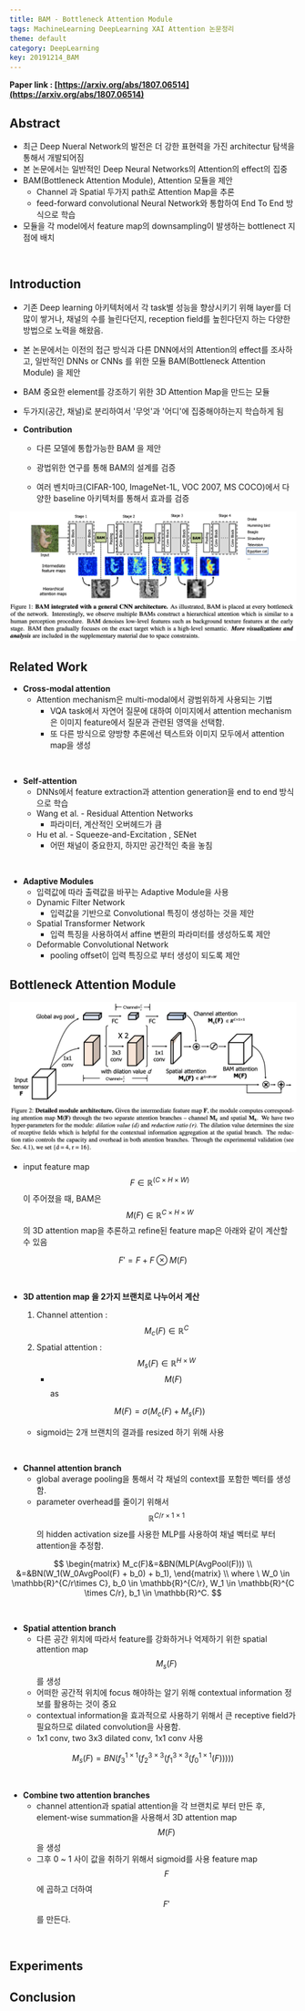 ```yaml
---
title: BAM - Bottleneck Attention Module
tags: MachineLearning DeepLearning XAI Attention 논문정리
theme: default
category: DeepLearning
key: 20191214_BAM
---
```


**Paper link : [https://arxiv.org/abs/1807.06514](https://arxiv.org/abs/1807.06514)**



## Abstract

* 최근 Deep Nueral Network의 발전은 더 강한 표현력을 가진 architectur 탐색을 통해서 개발되어짐
* 본 논문에서는 일반적인 Deep Neural Networks의 Attention의 effect의 집중
* BAM(Bottleneck Attention Module), Attention 모듈을 제안
  * Channel 과 Spatial 두가지 path로 Attention Map을 추론
  * feed-forward convolutional Neural Network와 통합하여 End To End 방식으로 학습
* 모듈을 각 model에서 feature map의 downsampling이 발생하는 bottlenect 지점에 배치
<br>

## Introduction

* 기존 Deep learning 아키텍처에서 각 task별 성능을 향상시키기 위해 layer를 더 많이 쌓거나, 채널의 수를 늘린다던지, reception field를 높힌다던지 하는 다양한 방법으로 노력을 해왔음.

* 본 논문에서는 이전의 접근 방식과 다른 DNN에서의 Attention의 effect를 조사하고,  일반적인 DNNs or CNNs 를 위한 모듈 BAM(Bottleneck Attention Module) 을 제안

* BAM 중요한 element를 강조하기 위한 3D Attention Map을 만드는 모듈

* 두가지(공간, 채널)로 분리하여서 '무엇'과 '어디'에 집중해야하는지 학습하게 됨

  

* **Contribution**

  * 다른 모델에 통합가능한 BAM 을 제안

  * 광법위한 연구를 통해 BAM의 설계를 검증

  * 여러 벤치마크(CIFAR-100, ImageNet-1L, VOC 2007, MS COCO)에서 다양한 baseline 아키텍처를 통해서 효과를 검증

    

<img src="/assets/post_images/image-20191215210200841.png" alt="image-20191215210200841" style="zoom:50%;" />

<br>

## Related Work

* **Cross-modal attention**
  * Attention mechanism은 multi-modal에서 광범위하게 사용되는 기법
    * VQA task에서 자연어 질문에 대하여 이미지에서 attention mechanism은 이미지 feature에서 질문과 관련된 영역을 선택함.
    * 또 다른 방식으로 양방향 추론에선 텍스트와 이미지 모두에서 attention map을 생성

<br>

* **Self-attention**
  * DNNs에서 feature extraction과 attention generation을 end to end 방식으로 학습
  * Wang et al. - Residual Attention Networks
    * 파라미터, 계산적인 오버헤드가 큼
  * Hu et al.  - Squeeze-and-Excitation , SENet
    * 어떤 채널이 중요한지, 하지만 공간적인 축을 놓침

<br>

* **Adaptive Modules**	
  * 입력값에 따라 출력값을 바꾸는 Adaptive Module을 사용
  * Dynamic Filter Network
    * 입력값을 기반으로 Convolutional 특징이 생성하는 것을 제안
  * Spatial Transformer Network
    * 입력 특징을 사용하여서 affine 변환의 파라미터를 생성하도록 제안
  * Deformable Convolutional Network
    * pooling offset이 입력 특징으로 부터 생성이 되도록 제안<br>

## Bottleneck Attention Module

<img src="/assets/post_images/image-20191215210245399.png" alt="image-20191215210245399" style="zoom:50%;" />

* input feature map $$ F \in \mathbb{R}^{(C\times H \times W)} $$ 이 주어졌을 때, BAM은  $$ M(F) \in \mathbb{R}^{C\times H \times W} $$의 3D attention map을 추론하고 refine된 feature map은 아래와 같이 계산할 수 있음

$$
F' = F + F \otimes M(F)
$$

<br>

- **3D attention map 을 2가지 브랜치로 나누어서 계산**

  1. Channel attention : $$ M_c(F) \in \mathbb{R}^C$$
  2. Spatial attention : $$ M_s(F) \in \mathbb{R}^{H \times W} $$
     * $$ M(F) $$ as

  $$
  M(F) = \sigma(M_c(F) + M_s(F))
  $$

  * sigmoid는 2개 브랜치의 결과를 resized 하기  위해 사용

<br>

* **Channel attention branch**
  * global average pooling을 통해서 각 채널의 context를 포함한 벡터를 생성함.
  * parameter overhead를 줄이기 위해서 $$ \mathbb{R}^{C/r\times 1 \times 1} $$의 hidden activation size를 사용한 MLP를 사용하여 채널 벡터로 부터 attention을 추정함.

$$
\begin{matrix}
M_c(F)&=&BN(MLP(AvgPool(F))) \\
      &=&BN(W_1(W_0AvgPool(F) + b_0) + b_1),
\end{matrix} \\
where \ W_0 \in \mathbb{R}^{C/r\times C}, b_0 \in \mathbb{R}^{C/r}, W_1 \in \mathbb{R}^{C \times C/r}, b_1 \in \mathbb{R}^C.
$$

<br>

* **Spatial attention branch**
  * 다른 공간 위치에 따라서 feature를 강화하거나 억제하기 위한 spatial attention map $$ M_s(F) $$를 생성
  * 어떠한 공간적 위치에 focus 해야하는 알기 위해 contextual information 정보를 활용하는 것이 중요
  * contextual information을 효과적으로 사용하기 위해서 큰 receptive field가 필요하므로 dilated convolution을 사용함.
  * 1x1 conv, two 3x3 dilated conv, 1x1 conv 사용

$$
M_s(F) = BN(f^{1 \times 1}_3(f^{3 \times 3}_2(f^{3 \times 3}_1(f^{1 \times 1}_0(F)))))
$$

<br>

* **Combine two attention branches**
  * channel attention과 spatial attention을 각 브랜치로 부터 만든 후, element-wise summation을 사용해서 3D attention map $$M(F)$$을 생성
  * 그후 0 ~ 1 사이 값을 취하기 위해서 sigmoid를 사용 feature map $$F$$에 곱하고 더하여 $$F'$$를 만든다. 
<br>

## Experiments



## Conclusion

